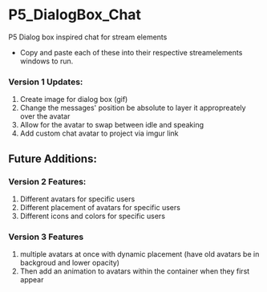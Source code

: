 # P5_DialogBox_Chat
P5 Dialog box inspired chat for stream elements

- Copy and paste each of these into their respective streamelements windows to run.

### Version 1 Updates:
1. Create image for dialog box (gif)
2. Change the messages' position be absolute to layer it appropreately over the avatar
3. Allow for the avatar to swap between idle and speaking
4. Add custom chat avatar to project via imgur link

## Future Additions:
### Version 2 Features:
1. Different avatars for specific users
2. Different placement of avatars for specific users
3. Different icons and colors for specific users

### Version 3 Features
1. multiple avatars at once with dynamic placement (have old avatars be in backgroud and lower opacity)
2. Then add an animation to avatars within the container when they first appear
